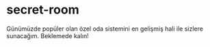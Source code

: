 # secret-room
Günümüzde popüler olan özel oda sistemini en gelişmiş hali ile sizlere sunacağım. Beklemede kalın!
